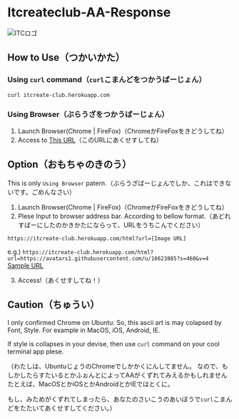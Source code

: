 # Itcreateclub-AA-Response
![ITCロゴ](https://itcreate-club.herokuapp.com/logo.png)

## How to Use（つかいかた）
### Using `curl` command（`curl`こまんどをつかうばーじょん）
```shell
curl itcreate-club.herokuapp.com
```

### Using Browser（ぶらうざをつかうばーじょん）
1. Launch Browser(Chrome | FireFox)（ChromeかFireFoxをきどうしてね）
2. Access to [This URL](http://itcreate-club.herokuapp.com/html)（このURLにあくせすしてね）

## Option（おもちゃのきのう）
This is only `Using Browser` patern.（ぶらうざばーじょんでしか、これはできないです。ごめんなさい）

1. Launch Browser(Chrome | FireFox)（ChromeかFireFoxをきどうしてね）
2. Plese Input to browser address bar. According to bellow format.（あどれすばーにしたのかきかたにならって、URLをうちこんでください）
```
https://itcreate-club.herokuapp.com/html?url=[Image URL]
```
e.g.) `https://itcreate-club.herokuapp.com/html?url=https://avatars1.githubusercontent.com/u/16623885?s=460&v=4`
[Sample URL](https://itcreate-club.herokuapp.com/html?url=https://avatars1.githubusercontent.com/u/16623885?s=460&v=4)

3. Access!（あくせすしてね！）

## Caution（ちゅうい）

I only confirmed Chrome on Ubuntu.
So, this ascii art is may colapsed by Font, Style. 
For example in MacOS, iOS, Android, IE.

If style is collapses in your devise, then use `curl` command on your cool terminal app plese.

（わたしは、UbuntuじょうのChromeでしかかくにんしてません。
なので、もしかしたらすたいるとかふぉんとによってAAがくずれてみえるかもしれません
たとえば、MacOSとかiOSとかAndroidとかIEではとくに。

もし、みためがくずれてしまったら、あなたのさいこうのあいぼうで`curl`こまんどをたたいてあくせすしてください。）
